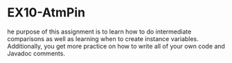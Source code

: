 # EX10-AtmPin
he purpose of this assignment is to learn how to do intermediate comparisons as well as learning when to create instance variables. Additionally, you get more practice on how to write all of your own code and Javadoc comments.
